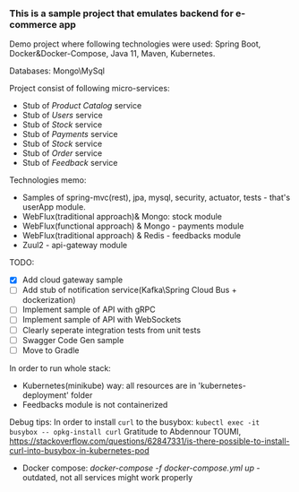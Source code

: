 ### This is a sample project that emulates backend for  e-commerce app

Demo project where following technologies were used: Spring Boot, Docker&Docker-Compose, Java 11,
Maven, Kubernetes.

Databases: Mongo\MySql

Project consist of following micro-services:
* Stub of *Product Catalog* service
* Stub of *Users* service
* Stub of *Stock* service
* Stub of *Payments* service
* Stub of *Stock* service
* Stub of *Order* service
* Stub of *Feedback* service

Technologies memo:
* Samples of spring-mvc(rest), jpa, mysql, security, actuator, tests - that's userApp module.
* WebFlux(traditional approach)& Mongo:  stock module
* WebFlux(functional approach) & Mongo - payments module  
* WebFlux(traditional approach) & Redis - feedbacks module 
* Zuul2 - api-gateway module  

TODO:
- [x] Add cloud gateway sample
- [ ] Add stub of notification service(Kafka\Spring Cloud Bus + dockerization)
- [ ] Implement sample of  API with gRPC
- [ ] Implement sample of API with WebSockets
- [ ] Clearly seperate integration tests from unit tests
- [ ] Swagger Code Gen sample
- [ ] Move to Gradle

In order to run whole stack:
* Kubernetes(minikube) way: all resources are in 'kubernetes-deployment' folder
* Feedbacks module is not containerized

Debug tips: 
In order to install `curl` to the busybox: `kubectl exec -it busybox -- opkg-install curl`
Gratitude to Abdennour TOUMI, https://stackoverflow.com/questions/62847331/is-there-possible-to-install-curl-into-busybox-in-kubernetes-pod

* Docker compose: *docker-compose -f docker-compose.yml up* - outdated, 
not all services might work properly 
